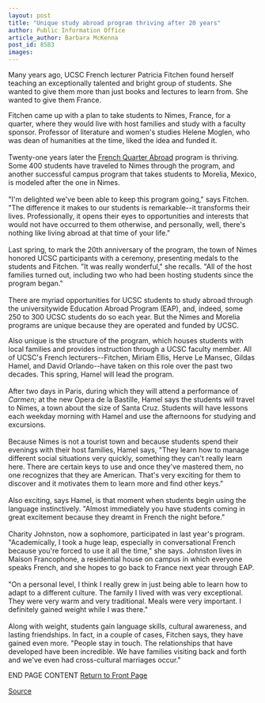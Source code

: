 ```yaml
---
layout: post
title: "Unique study abroad program thriving after 20 years"
author: Public Information Office
article_author: Barbara McKenna
post_id: 8583
images:
---
```


<p>
  Many years ago, UCSC French lecturer Patricia Fitchen found herself teaching an exceptionally talented and bright group of students. She wanted to give them more than just books and lectures to learn from. She wanted to give them France.
</p>
<p>
  Fitchen came up with a plan to take students to Nimes, France, for a quarter, where they would live with host families and study with a faculty sponsor. Professor of literature and women's studies Helene Moglen, who was dean of humanities at the time, liked the idea and funded it.<br>
  <br>
  Twenty-one years later the <a href="http://www2.ucsc.edu/people/gweltaz/fr.progr/index.html#nimes">French Quarter Abroad</a> program is thriving. Some 400 students have traveled to Nimes through the program, and another successful campus program that takes students to Morelia, Mexico, is modeled after the one in Nimes.<br>
  <br>
  "I'm delighted we've been able to keep this program going," says Fitchen. "The difference it makes to our students is remarkable--it transforms their lives. Professionally, it opens their eyes to opportunities and interests that would not have occurred to them otherwise, and personally, well, there's nothing like living abroad at that time of your life."<br>
  <br>
  Last spring, to mark the 20th anniversary of the program, the town of Nimes honored UCSC participants with a ceremony, presenting medals to the students and Fitchen. "It was really wonderful," she recalls. "All of the host families turned out, including two who had been hosting students since the program began."<br>
  <br>
  There are myriad opportunities for UCSC students to study abroad through the universitywide Education Abroad Program (EAP), and, indeed, some 250 to 300 UCSC students do so each year. But the Nimes and Morelia programs are unique because they are operated and funded by UCSC.
</p>
<p>
  Also unique is the structure of the program, which houses students with local families and provides instruction through a UCSC faculty member. All of UCSC's French lecturers--Fitchen, Miriam Ellis, Herve Le Mansec, Gildas Hamel, and David Orlando--have taken on this role over the past two decades. This spring, Hamel will lead the program.<br>
  <br>
  After two days in Paris, during which they will attend a performance of <i>Carmen;</i> at the new Opera de la Bastille, Hamel says the students will travel to Nimes, a town about the size of Santa Cruz. Students will have lessons each weekday morning with Hamel and use the afternoons for studying and excursions.<br>
  <br>
  Because Nimes is not a tourist town and because students spend their evenings with their host families, Hamel says, "They learn how to manage different social situations very quickly, something they can't really learn here. There are certain keys to use and once they've mastered them, no one recognizes that they are American. That's very exciting for them to discover and it motivates them to learn more and find other keys."<br>
  <br>
  Also exciting, says Hamel, is that moment when students begin using the language instinctively. "Almost immediately you have students coming in great excitement because they dreamt in French the night before."<br>
  <br>
  Charity Johnston, now a sophomore, participated in last year's program. "Academically, I took a huge leap, especially in conversational French because you're forced to use it all the time," she says. Johnston lives in Maison Francophone, a residential house on campus in which everyone speaks French, and she hopes to go back to France next year through EAP.<br>
  <br>
  "On a personal level, I think I really grew in just being able to learn how to adapt to a different culture. The family I lived with was very exceptional. They were very warm and very traditional. Meals were very important. I definitely gained weight while I was there."<br>
  <br>
  Along with weight, students gain language skills, cultural awareness, and lasting friendships. In fact, in a couple of cases, Fitchen says, they have gained even more. "People stay in touch. The relationships that have developed have been incredible. We have families visiting back and forth and we've even had cross-cultural marriages occur."
</p>
<p>
  END PAGE CONTENT <a href="../../index.html">Return to Front Page</a> <img align="bottom" alt=" " border="0" height="1" src="../../images/trans.gif" width="385">
</p>
<p><a href="http://www1.ucsc.edu/currents/99-00/02-07/france.html" title="Permalink to france">Source</a></p>
